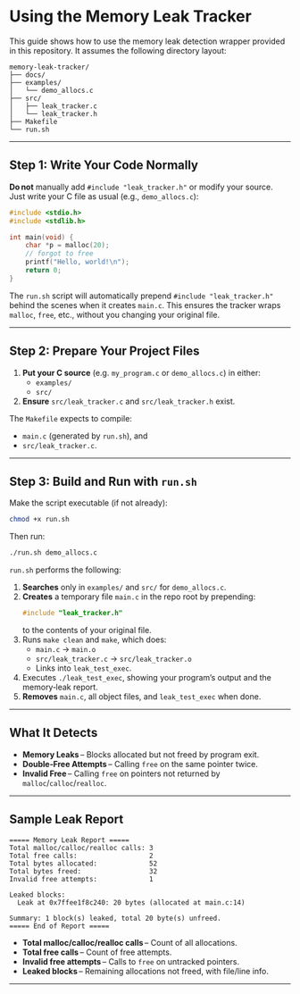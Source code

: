 
# Using the Memory Leak Tracker

This guide shows how to use the memory leak detection wrapper provided in this repository. It assumes the following directory layout:

```
memory-leak-tracker/
├── docs/
├── examples/
│   └── demo_allocs.c
├── src/
│   ├── leak_tracker.c
│   └── leak_tracker.h
├── Makefile
└── run.sh
```

---

## Step 1: Write Your Code Normally

**Do not** manually add `#include "leak_tracker.h"` or modify your source.  
Just write your C file as usual (e.g., `demo_allocs.c`):

```c
#include <stdio.h>
#include <stdlib.h>

int main(void) {
    char *p = malloc(20);
    // forgot to free
    printf("Hello, world!\n");
    return 0;
}
```

The `run.sh` script will automatically prepend `#include "leak_tracker.h"` behind the scenes when it creates `main.c`. This ensures the tracker wraps `malloc`, `free`, etc., without you changing your original file.

---

## Step 2: Prepare Your Project Files

1. **Put your C source** (e.g. `my_program.c` or `demo_allocs.c`) in either:
   - `examples/`  
   - `src/`  
2. **Ensure** `src/leak_tracker.c` and `src/leak_tracker.h` exist.  

The `Makefile` expects to compile:
- `main.c` (generated by `run.sh`), and  
- `src/leak_tracker.c`.

---

## Step 3: Build and Run with `run.sh`

Make the script executable (if not already):

```bash
chmod +x run.sh
```

Then run:

```bash
./run.sh demo_allocs.c
```

`run.sh` performs the following:

1. **Searches** only in `examples/` and `src/` for `demo_allocs.c`.
2. **Creates** a temporary file `main.c` in the repo root by prepending:
   ```c
   #include "leak_tracker.h"
   ```
   to the contents of your original file.  
3. Runs `make clean` and `make`, which does:
   - `main.c` → `main.o`  
   - `src/leak_tracker.c` → `src/leak_tracker.o`  
   - Links into `leak_test_exec`.  
4. Executes `./leak_test_exec`, showing your program’s output and the memory‐leak report.  
5. **Removes** `main.c`, all object files, and `leak_test_exec` when done.

---

## What It Detects

- **Memory Leaks** – Blocks allocated but not freed by program exit.  
- **Double‐Free Attempts** – Calling `free` on the same pointer twice.  
- **Invalid Free** – Calling `free` on pointers not returned by `malloc`/`calloc`/`realloc`.

---

## Sample Leak Report

```
===== Memory Leak Report =====
Total malloc/calloc/realloc calls: 3
Total free calls:                  2
Total bytes allocated:             52
Total bytes freed:                 32
Invalid free attempts:             1

Leaked blocks:
  Leak at 0x7ffee1f8c240: 20 bytes (allocated at main.c:14)

Summary: 1 block(s) leaked, total 20 byte(s) unfreed.
===== End of Report =====
```

- **Total malloc/calloc/realloc calls** – Count of all allocations.  
- **Total free calls** – Count of free attempts.  
- **Invalid free attempts** – Calls to `free` on untracked pointers.  
- **Leaked blocks** – Remaining allocations not freed, with file/line info.

---
